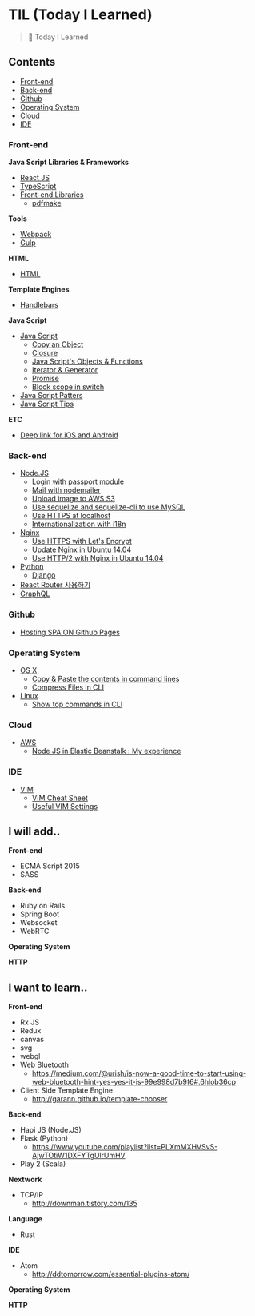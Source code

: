# TIL (Today I Learned)
> 📝 Today I Learned

## Contents
- [Front-end](#front-end)
- [Back-end](#back-end)
- [Github](#github)
- [Operating System](#operating-system)
- [Cloud](#cloud)
- [IDE](#ide)

### Front-end

__Java Script Libraries & Frameworks__
- [React JS](https://github.com/wonism/TIL/tree/master/front-end/reactjs)
- [TypeScript](https://github.com/wonism/TIL/tree/master/front-end/typescript)
- [Front-end Libraries](https://github.com/wonism/TIL/tree/master/front-end/libraries)
  - [pdfmake](https://github.com/wonism/TIL/tree/master/front-end/libraries/pdfmake)

__Tools__
- [Webpack](https://github.com/wonism/TIL/tree/master/front-end/webpack)
- [Gulp](https://github.com/wonism/TIL/tree/master/front-end/gulp)

__HTML__
- [HTML](https://github.com/wonism/TIL/tree/master/front-end/html)

__Template Engines__
- [Handlebars](https://github.com/wonism/TIL/tree/master/front-end/handlebars)

__Java Script__
- [Java Script](https://github.com/wonism/TIL/tree/master/front-end/javascript)
  - [Copy an Object](https://github.com/wonism/TIL/tree/master/front-end/javascript/copy-object.md)
  - [Closure](https://github.com/wonism/TIL/tree/master/front-end/javascript/closure.md)
  - [Java Script's Objects & Functions](https://github.com/wonism/TIL/tree/master/front-end/javascript/object-and-function.md)
  - [Iterator & Generator](https://github.com/wonism/TIL/tree/master/front-end/javascript/iterator-generator.md)
  - [Promise](https://github.com/wonism/TIL/tree/master/front-end/javascript/promise.md)
  - [Block scope in switch](https://github.com/wonism/TIL/blob/master/front-end/javascript/block-scope-in-switch.md)
- [Java Script Patters](https://github.com/wonism/TIL/tree/master/front-end/jspattern)
- [Java Script Tips](https://github.com/wonism/TIL/tree/master/front-end/js-tips)

__ETC__
- [Deep link for iOS and Android](https://github.com/wonism/TIL/tree/master/front-end/deep-link)

### Back-end
- [Node.JS](https://github.com/wonism/TIL/tree/master/back-end/nodejs)
  - [Login with passport module](https://github.com/wonism/TIL/tree/master/back-end/nodejs/passport-example)
  - [Mail with nodemailer](https://github.com/wonism/TIL/tree/master/back-end/nodejs/nodemailer-example)
  - [Upload image to AWS S3](https://github.com/wonism/TIL/tree/master/back-end/nodejs/s3-image-upload)
  - [Use sequelize and sequelize-cli to use MySQL](https://github.com/wonism/TIL/tree/master/back-end/nodejs/sequelize-cli-example)
  - [Use HTTPS at localhost](https://github.com/wonism/TIL/tree/master/back-end/nodejs/https-localhost)
  - [Internationalization with i18n](https://github.com/wonism/TIL/tree/master/back-end/nodejs/i18n)
- [Nginx](https://github.com/wonism/TIL/tree/master/back-end/nginx)
  - [Use HTTPS with Let's Encrypt](https://github.com/wonism/TIL/tree/master/back-end/nginx/lets-encrypt-example)
  - [Update Nginx in Ubuntu 14.04](https://github.com/wonism/TIL/tree/master/back-end/nginx/update-nginx)
  - [Use HTTP/2 with Nginx in Ubuntu 14.04](https://github.com/wonism/TIL/tree/master/back-end/nginx/http2)
- [Python](https://github.com/wonism/TIL/tree/master/back-end/python)
  - [Django](https://github.com/wonism/TIL/tree/master/back-end/python/django)
- [React Router 사용하기](https://github.com/wonism/TIL/tree/master/back-end/react-router)
- [GraphQL](https://github.com/wonism/TIL/tree/master/back-end/graph-ql)

### Github
- [Hosting SPA ON Github Pages](https://github.com/wonism/TIL/tree/master/github/hosting-spa)

### Operating System
- [OS X](https://github.com/wonism/TIL/tree/master/os/osx)
  - [Copy & Paste the contents in command lines](https://github.com/wonism/TIL/tree/master/os/osx/pbcopy)
  - [Compress Files in CLI](https://github.com/wonism/TIL/tree/master/os/osx/compress-files)
- [Linux](https://github.com/wonism/TIL/tree/master/os/linux)
  - [Show top commands in CLI](https://github.com/wonism/TIL/tree/master/os/linux/top-commands)

### Cloud
- [AWS](https://github.com/wonism/TIL/tree/master/cloud/aws)
  - [Node JS in Elastic Beanstalk : My experience](https://github.com/wonism/TIL/tree/master/cloud/aws/node-js)

### IDE
- [VIM](https://github.com/wonism/TIL/tree/master/vim)
  - [VIM Cheat Sheet](https://github.com/wonism/TIL/tree/master/ide/vim/cheat-sheet.md)
  - [Useful VIM Settings](https://github.com/wonism/TIL/tree/master/ide/vim/settings.md)

## I will add..
__Front-end__
- ECMA Script 2015
- SASS

__Back-end__
- Ruby on Rails
- Spring Boot
- Websocket
- WebRTC

__Operating System__

__HTTP__


## I want to learn..
__Front-end__
- Rx JS
- Redux
- canvas
- svg
- webgl
- Web Bluetooth
  - https://medium.com/@urish/is-now-a-good-time-to-start-using-web-bluetooth-hint-yes-yes-it-is-99e998d7b9f6#.6hlob36cp
- Client Side Template Engine
  - http://garann.github.io/template-chooser

__Back-end__
- Hapi JS (Node.JS)
- Flask (Python)
  - https://www.youtube.com/playlist?list=PLXmMXHVSvS-AjwTOtiW1DXFYTgUlrUmHV
- Play 2 (Scala)

__Nextwork__
- TCP/IP
  - http://downman.tistory.com/135

__Language__
- Rust

__IDE__
- Atom
  - http://ddtomorrow.com/essential-plugins-atom/

__Operating System__

__HTTP__

